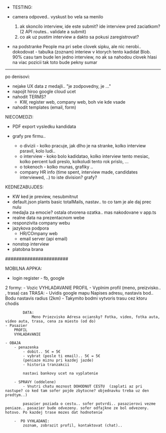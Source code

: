 - TESTING:

- camera odpoved.. vyskust bo vela sa menilo

  1. ak skoncilo interview, ide este submit? ide interview pred zaciatkom? (2 API routes.. validate a submit)
  2. co ak uz pustim interview a dakto sa pokusi zaregistrovat?

- na podstranke People ma pri sebe clovek sipku, ale nic nerobi.. dokodovat - tabulka (zoznam) interiew v ktorych tento kadidat Blob. 90% casu tam bude len jedno interview, no ak sa nahodou clovek hlasi na viac pozicii tak toto bude pekny sumar

---

po denisovi:

- nejake UX data z medajli.. "je zodpovedny, je ..."
- napojit hiroo google cloud ucet
- nahodit TERMS?
  - KW, register web, company web, boh vie kde vsade
- nahodit templates (email, form)

NIECOMEDZI:

- PDF export vysledku kandidata

- grafy pre firmu..
  - o divizii - kolko pracuje, jak dlho je na stranke, kolko interview psravil, kolo ludi..
  - o interview - koko bolo kadidatao, kolko interview tento mesiac, kolko percent ludi preslo, kolkoludi tento rok prislo, ...
  - o tokenoch - kolko munas, grafiky ..
  - company HR info (time spent, interview made, candidates interviewed, ..) to iste division? grafy?

KEDNEZABUJDES:

- KW ked je preview, nesubmitnut
- default.json plants basic totalMails, nastav.. to co tam je ale daj prec nulu
- medajla za emocie? ostala otvorena ozatka.. mas nakodovane v app.ts
- realne data na prezentacnom webe
- responzivita company webu
- jazykova podpora
  - HR/COmpany web
  - email server (api email)
- nonstop interview
- platobna brana

#######################

MOBILNA APPKA:

- login register - fb, google

2 formy: - Vozic
VYHLADAVANIE
PROFIL - Vyplnim profil (meno, preizvisko.. , trasa)
cas
TRASA: - Uvidis google mapu
Napises adresu, nastavis bod.. Bodu nastavis radius (2km) - Takymito bodmi vytvoris trasu cez ktoru chodis

            DATA:
                Meno Priezvisko Adresa ociansky? Fotka, video, fotka auta, video auta, trasa, cena za miesto (od do)
    - Pasazier
        PROFIL
        VYHLADAVANIE

    - OBAJA
        - penazenka
            - dobit.. 5€ = 5€
            - vybrat (posle ti email).. 5€ = 5€
            (peniaze miznu pri kazdej jazde)
            - historia tranzakcii

            nastavi bankovy ucet na vyplatenie

        - SPRAVY (oddelene)
            - Vnutri chatu moznost DOHODNUT CESTU  (zaplati az pri nastupe? co ked tam sofer pojde zbytocne? objednavku treba uz den predtym..)

            pasazier poziada o cestu.. sofer potvrdi.. pasazierovi vezme peniaze.. pasazier bude odvezeny. sofer odfajkne ze bol odvezeny. hotovo. Po kazdej trase mozes dat hodnotenie

        -  PO VYHLADANI:
            zoznam, zobrazit profil, kontaktovat (chat)..
